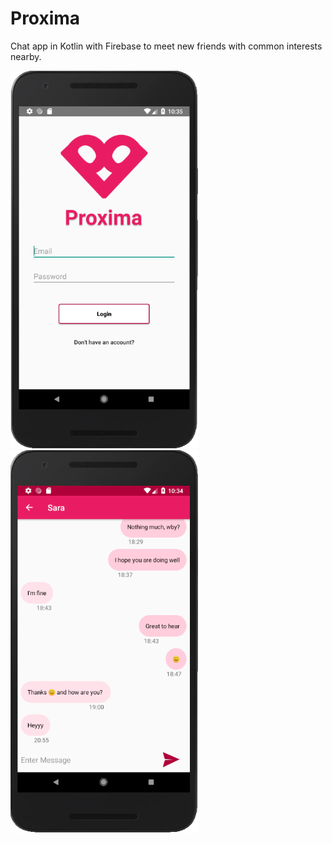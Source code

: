 # Proxima
Chat app in Kotlin with Firebase to meet new friends with common interests nearby.


<img src="https://github.com/Jackleila/Proxima/blob/master/images/proxima_screen2.png" alt="Login screen" width="300"/>  <img src="https://github.com/Jackleila/Proxima/blob/master/images/proxima_screen1.png" alt="Chat screen" width="300"/>



